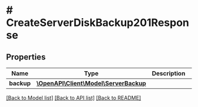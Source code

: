 # # CreateServerDiskBackup201Response

## Properties

Name | Type | Description | Notes
------------ | ------------- | ------------- | -------------
**backup** | [**\OpenAPI\Client\Model\ServerBackup**](ServerBackup.md) |  | [optional]

[[Back to Model list]](../../README.md#models) [[Back to API list]](../../README.md#endpoints) [[Back to README]](../../README.md)
